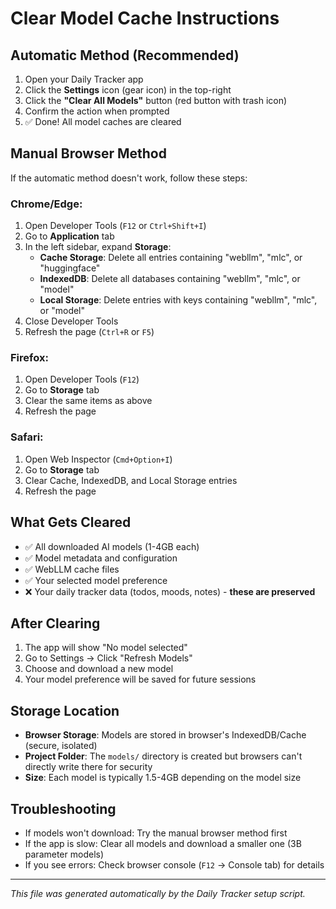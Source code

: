 # Clear Model Cache Instructions

## Automatic Method (Recommended)
1. Open your Daily Tracker app
2. Click the **Settings** icon (gear icon) in the top-right
3. Click the **"Clear All Models"** button (red button with trash icon)
4. Confirm the action when prompted
5. ✅ Done! All model caches are cleared

## Manual Browser Method
If the automatic method doesn't work, follow these steps:

### Chrome/Edge:
1. Open Developer Tools (`F12` or `Ctrl+Shift+I`)
2. Go to **Application** tab
3. In the left sidebar, expand **Storage**:
   - **Cache Storage**: Delete all entries containing "webllm", "mlc", or "huggingface"
   - **IndexedDB**: Delete all databases containing "webllm", "mlc", or "model"
   - **Local Storage**: Delete entries with keys containing "webllm", "mlc", or "model"
4. Close Developer Tools
5. Refresh the page (`Ctrl+R` or `F5`)

### Firefox:
1. Open Developer Tools (`F12`)
2. Go to **Storage** tab
3. Clear the same items as above
4. Refresh the page

### Safari:
1. Open Web Inspector (`Cmd+Option+I`)
2. Go to **Storage** tab
3. Clear Cache, IndexedDB, and Local Storage entries
4. Refresh the page

## What Gets Cleared
- ✅ All downloaded AI models (1-4GB each)
- ✅ Model metadata and configuration
- ✅ WebLLM cache files
- ✅ Your selected model preference
- ❌ Your daily tracker data (todos, moods, notes) - **these are preserved**

## After Clearing
1. The app will show "No model selected"
2. Go to Settings → Click "Refresh Models"
3. Choose and download a new model
4. Your model preference will be saved for future sessions

## Storage Location
- **Browser Storage**: Models are stored in browser's IndexedDB/Cache (secure, isolated)
- **Project Folder**: The `models/` directory is created but browsers can't directly write there for security
- **Size**: Each model is typically 1.5-4GB depending on the model size

## Troubleshooting
- If models won't download: Try the manual browser method first
- If the app is slow: Clear all models and download a smaller one (3B parameter models)
- If you see errors: Check browser console (`F12` → Console tab) for details

---
*This file was generated automatically by the Daily Tracker setup script.*
